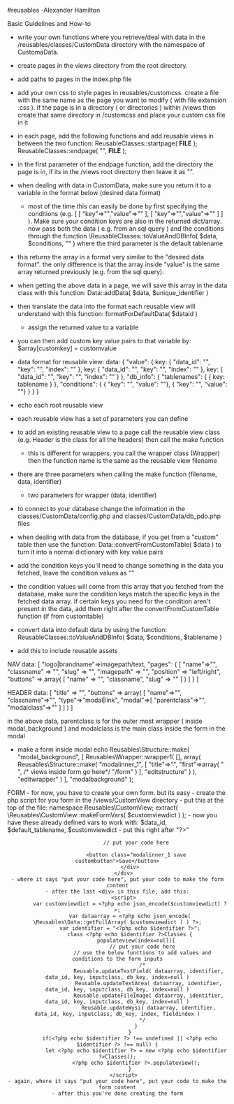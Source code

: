 #reusables
-Alexander Hamilton






Basic Guidelines and How-to

- write your own functions where you retrieve/deal with data in the /reusables/classes/CustomData directory with the namespace of CustomaData.
- create pages in the views directory from the root directory.
- add paths to pages in the index.php file
- add your own css to style pages in reusables/customcss. create a file with the same name as the page you want to modify ( with file extension .css ). if the page is in a directory ( or directories ) within /views then create that same directory in /customcss and place your custom css file in it

- in each page, add the following functions and add reusable views in between the two function:
	ReusableClasses::startpage( __FILE__ );
	ReusableClasses::endpage( "", __FILE__ );
- in the first parameter of the endpage function, add the directory the page is in, if its in the /views root directory then leave it as "". 
- when dealing with data in CustomData, make sure you return it to a variable in the format below (desired data format)
	- most of the time this can easily be done by first specifying the conditions (e.g. [ [ "key"=>"","value"=>"" ], [ "key"=>"","value"=>"" ] ] ). Make sure your condition keys are also in the returned dict/array. now pass both the data ( e.g. from an sql query ) and the conditions through the function \ReusableClasses::toValueAndDBInfo( $data, $conditions, "" ) where the third parameter is the default tablename
- this returns the array in a format very similar to the "desired data format". the only difference is that the array inside "value" is the same array returned previously (e.g. from the sql query). 
- when getting the above data in a page, we will save this array in the data class with this function: Data::addData( $data, $unique_identifier )
- then translate the data into the format each reusable view will understand with this function: formatForDefaultData( $dataid )
	- assign the returned value to a variable
- you can then add custom key value pairs to that variable by: $array[customkey] = customvalue
- data format for reusable view:
	data:
	{
		"value": {
			key: { "data_id": "", "key": "", "index": "" },
			key: { "data_id": "", "key": "", "index": "" },
			key: { "data_id": "", "key": "", "index": "" }
		},
		"db_info": {
			"tablenames": {
				{ key: tablename }
			},
			"conditions": {
				{ "key": "", "value": ""},
				{ "key": "", "value": ""}
			}
		}
	}
- echo each root reusable view
- each reusable view has a set of parameters you can define
- to add an existing reusable view to a page call the reusable view class (e.g. Header is the class for all the headers) then call the make function
	- this is different for wrappers, you call the wrapper class (Wrapper) then the function name is the same as the reusable view filename
- there are three parameters when calling the make function (filename, data, identifier)
	- two parameters for wrapper (data, identifier)
- to connect to your database change the information in the classes/CustomData/config.php and classes/CustomData/db_pdo.php files

- when dealing with data from the database, if you get from a "custom" table then use the function: Data::convertFromCustomTable( $data ) to turn it into a normal dictionary with key value pairs
- add the condition keys you'll need to change something in the data you fetched, leave the condition values as ""
- the condition values will come from this array that you fetched from the database, make sure the condition keys match the specific keys in the fetched data array. if certain keys you need for the condition aren't present in the data, add them right after the convertFromCustomTable function (if from customtable)
- convert data into default data by using the function: ReusableClasses::toValueAndDBInfo( $data, $conditions, $tablename )

- add this to include reusable assets 
	<link rel=stylesheet href='/vendor/miltonian/reusables/assets/css/reusables.css' type=text/css>
	<script src='/vendor/miltonian/reusables/assets/js/reusable.js'></script>
	<script src='/vendor/miltonian/reusables/assets/js/ReusableClasses.js'></script>
	
	<script src='https://ajax.googleapis.com/ajax/libs/jquery/1.11.0/jquery.min.js'></script>


NAV 
	data:
	[
		"logo|brandname"=>imagepath/text,
		"pages": {
			[ 
				"name"=>"", 
				"classname" => "", 
				"slug" => "", 
				"imagepath" => "", 
				"position" => "left/right", 
				"buttons" => array(
					[ "name" => "", "classname", "slug" => "" ]
				)
			]
		}
	]

HEADER
	data:
	[
		"title" => "",
		"buttons" => array(
			[ "name"=>"", "classname"=>"", "type"=>"modal|link", "modal"=>[ "parentclass"=>"", "modalclass"=>"" ] ]
		)
	]

in the above data, parentclass is for the outer most wrapper ( inside modal_background ) and modalclass is the main class inside the form in the modal


- make a form inside modal
echo Reusables\Structure::make(
	"modal_background",
	[
		Reusables\Wrapper::wrapper1(
			[],
			array(
				Reusables\Structure::make(
					"modalinner_1",
					[
						"title"=>"",
						"first"=>array(
							"<form class='theform' method='post' action='/edit_view.php' enctype='multipart/form-data'>",
							/* views inside form go here*/
							"/form"
						)
					],
					"editstructure"
				)
			),
			"editwrapper"
		)
	],
	"modalbackground"
);



FORM
	- for now, you have to create your own form. but its easy
	- create the php script for you form in the /views/CustomView directory
	- put this at the top of the file:
			namespace Reusables\CustomView;
			extract( \Reusables\CustomView::makeFormVars( $customviewdict ) );
	- now you have these already defined vars to work with: $data_id, $default_tablename, $customviewdict
	- put this right after "?>"
		<div class="<?php echo $identifier ?> form_simple_2 main">
			<div class='container' style='text-align: left; margin-top: 10px; margin-bottom: 30px; text-align: center;'>
				<input type="hidden" name="goto" value="userprofile">

				// put your code here

				<button class="modalinner_1 save custombutton">Save</button>
			</div>
		</div>
	- where it says "put your code here", put your code to make the form content
	- after the last <div> in this file, add this:
		<script>
			var customviewdict = <?php echo json_encode($customviewdict) ?>;
			var dataarray = <?php echo json_encode( \Reusables\Data::getFullArray( $customviewdict ) ) ?>;
			var identifier = "<?php echo $identifier ?>";
			class <?php echo $identifier ?>Classes {
				populateview(index=null){
					// put your code here
					// use the below functions to add values and conditions to the form inputs
					/*
						Reusable.updateTextField( dataarray, identifier, data_id, key, inputclass, db_key, index=null )
						Reusable.updateTextArea( dataarray, identifier, data_id, key, inputclass, db_key, index=null )
						Reusable.updateFileImage( dataarray, identifier, data_id, key, inputclass, db_key, index=null )
						Reusable.updateWysi( dataarray, identifier, data_id, key, inputclass, db_key, index, fieldindex )
					*/
				}
			}
			if(<?php echo $identifier ?> !== undefined || <?php echo $identifier ?> !== null) {
				let <?php echo $identifier ?> = new <?php echo $identifier ?>Classes();
				<?php echo $identifier ?>.populateview();
			}
		</script>
	- again, where it says "put your code here", put your code to make the form content
	- after this you're done creating the form
	


